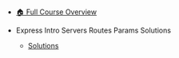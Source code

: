 - [🏠 Full Course Overview](/README)


- Express Intro  Servers  Routes    Params   Solutions
  - [Solutions](./Solutions.md "Solutions")

